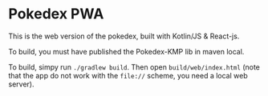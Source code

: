 # Pokedex PWA

This is the web version of the pokedex, built with Kotlin/JS & React-js.

To build, you must have published the Pokedex-KMP lib in maven local.

To build, simpy run `./gradlew build`.
Then open `build/web/index.html` (note that the app do not work with the `file://` scheme, you need a local web server).
